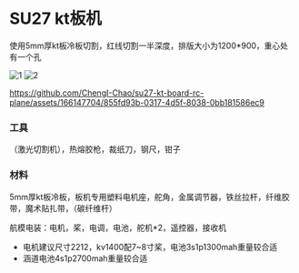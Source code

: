 # SU27 kt板机

使用5mm厚kt板冷板切割，红线切割一半深度，排版大小为1200*900，重心处有一个孔

![1](https://github.com/ChengI-Chao/su27-kt-board-rc-plane/assets/166147704/aa642c6c-f4e4-4a5c-8e76-1dbd191f13e0)
![2](https://github.com/ChengI-Chao/su27-kt-board-rc-plane/assets/166147704/f7a83f2b-3282-4d60-ab7c-2f5bca963de2)


https://github.com/ChengI-Chao/su27-kt-board-rc-plane/assets/166147704/855fd93b-0317-4d5f-8038-0bb181586ec9


### 工具
（激光切割机），热熔胶枪，裁纸刀，钢尺，钳子

### 材料
5mm厚kt板冷板，板机专用塑料电机座，舵角，金属调节器，铁丝拉杆，纤维胶带，魔术贴扎带，（碳纤维杆）

航模电装：电机，桨，电调，电池，舵机*2，遥控器，接收机

- 电机建议尺寸2212，kv1400配7~8寸桨，电池3s1p1300mah重量较合适
- 涵道电池4s1p2700mah重量较合适

